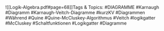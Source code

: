 
![[Logik-Algebra.pdf#page=68]]Tags & Topics:
   #DIAGRAMME
   #Karnaugh
   #Diagramm
   #Karnaugh-Veitch-Diagramme
   #kurzKV
   #Diagrammen
   #Während
   #Quine
   #Quine-McCluskey-Algorithmus
   #Veitch
   #logikgatter
   #McCluskey
   #Schaltfunktionen
   #Logikgatter
   #Diagramme